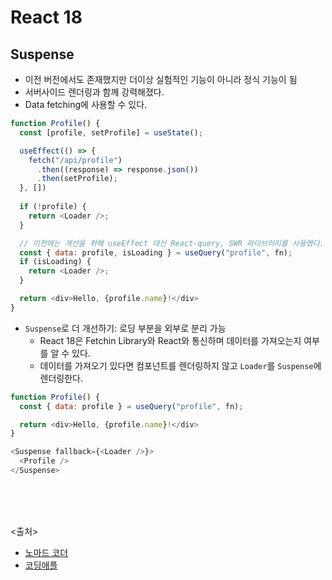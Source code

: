 # React 18

## Suspense

- 이전 버전에서도 존재했지만 더이상 실험적인 기능이 아니라 정식 기능이 됨
- 서버사이드 렌더링과 함께 강력해졌다.
- Data fetching에 사용할 수 있다.

```js
function Profile() {
  const [profile, setProfile] = useState();

  useEffect(() => {
    fetch("/api/profile")
      .then((response) => response.json())
      .then(setProfile);
  }, [])
  
  if (!profile) {
    return <Loader />;
  }

  // 이전에는 개선을 위해 useEffect 대신 React-query, SWR 라이브러리를 사용했다.
  const { data: profile, isLoading } = useQuery("profile", fn);
  if (isLoading) {
    return <Loader />;
  }

  return <div>Hello, {profile.name}!</div>
}
```

- `Suspense`로 더 개선하기: 로딩 부분을 외부로 분리 가능
  - React 18은 Fetchin Library와 React와 통신하며 데이터를 가져오는지 여부를 알 수 있다.
  - 데이터를 가져오기 있다면 컴포넌트를 렌더링하지 않고 `Loader`를 `Suspense`에 렌더링한다.

```js
function Profile() {
  const { data: profile } = useQuery("profile", fn);

  return <div>Hello, {profile.name}!</div>
}

<Suspense fallback={<Loader />}>
  <Profile />
</Suspense>
```

<br/>
<br/>
<br/>

<출처>

- [노마드 코더](https://www.youtube.com/watch?v=7mkQi0TlJQo&list=RDLV7mkQi0TlJQo&start_radio=1&rv=7mkQi0TlJQo&t=553)
- [코딩애플](https://www.youtube.com/watch?v=wZiOGxOhJNs&list=RDLV7mkQi0TlJQo&index=19)
